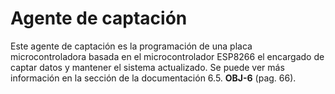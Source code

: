 # Agente de captación

Este agente de captación es la programación de una placa microcontroladora basada en el microcontrolador ESP8266 el encargado de captar datos y mantener el sistema actualizado. Se puede ver más información en la sección de la documentación 6.5. **OBJ-6** (pag. 66).
